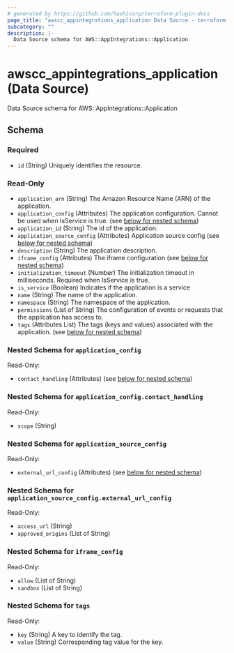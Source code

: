 ```yaml
---
# generated by https://github.com/hashicorp/terraform-plugin-docs
page_title: "awscc_appintegrations_application Data Source - terraform-provider-awscc"
subcategory: ""
description: |-
  Data Source schema for AWS::AppIntegrations::Application
---
```


# awscc_appintegrations_application (Data Source)

Data Source schema for AWS::AppIntegrations::Application



<!-- schema generated by tfplugindocs -->
## Schema

### Required

- `id` (String) Uniquely identifies the resource.

### Read-Only

- `application_arn` (String) The Amazon Resource Name (ARN) of the application.
- `application_config` (Attributes) The application configuration. Cannot be used when IsService is true. (see [below for nested schema](#nestedatt--application_config))
- `application_id` (String) The id of the application.
- `application_source_config` (Attributes) Application source config (see [below for nested schema](#nestedatt--application_source_config))
- `description` (String) The application description.
- `iframe_config` (Attributes) The iframe configuration (see [below for nested schema](#nestedatt--iframe_config))
- `initialization_timeout` (Number) The initialization timeout in milliseconds. Required when IsService is true.
- `is_service` (Boolean) Indicates if the application is a service
- `name` (String) The name of the application.
- `namespace` (String) The namespace of the application.
- `permissions` (List of String) The configuration of events or requests that the application has access to.
- `tags` (Attributes List) The tags (keys and values) associated with the application. (see [below for nested schema](#nestedatt--tags))

<a id="nestedatt--application_config"></a>
### Nested Schema for `application_config`

Read-Only:

- `contact_handling` (Attributes) (see [below for nested schema](#nestedatt--application_config--contact_handling))

<a id="nestedatt--application_config--contact_handling"></a>
### Nested Schema for `application_config.contact_handling`

Read-Only:

- `scope` (String)



<a id="nestedatt--application_source_config"></a>
### Nested Schema for `application_source_config`

Read-Only:

- `external_url_config` (Attributes) (see [below for nested schema](#nestedatt--application_source_config--external_url_config))

<a id="nestedatt--application_source_config--external_url_config"></a>
### Nested Schema for `application_source_config.external_url_config`

Read-Only:

- `access_url` (String)
- `approved_origins` (List of String)



<a id="nestedatt--iframe_config"></a>
### Nested Schema for `iframe_config`

Read-Only:

- `allow` (List of String)
- `sandbox` (List of String)


<a id="nestedatt--tags"></a>
### Nested Schema for `tags`

Read-Only:

- `key` (String) A key to identify the tag.
- `value` (String) Corresponding tag value for the key.
